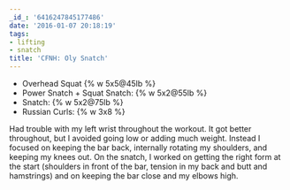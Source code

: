 ```yaml
---
_id_: '6416247845177486'
date: '2016-01-07 20:18:19'
tags:
- lifting
- snatch
title: 'CFNH: Oly Snatch'
---
```


- Overhead Squat {% w 5x5@45lb %}
- Power Snatch + Squat Snatch: {% w 5x2@55lb %}
- Snatch: {% w 5x2@75lb %}
- Russian Curls: {% w 3x8 %}

Had trouble with my left wrist throughout the workout. It got better throughout, but I avoided going low or adding much weight. Instead I
focused on keeping the bar back, internally rotating my shoulders, and keeping my knees out. On the snatch, I worked on getting the right
form at the start (shoulders in front of the bar, tension in my back and butt and hamstrings) and on keeping the bar close and my elbows
high.
